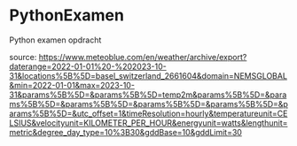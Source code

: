# PythonExamen
Python examen opdracht

source: https://www.meteoblue.com/en/weather/archive/export?daterange=2022-01-01%20-%202023-10-31&locations%5B%5D=basel_switzerland_2661604&domain=NEMSGLOBAL&min=2022-01-01&max=2023-10-31&params%5B%5D=&params%5B%5D=temp2m&params%5B%5D=&params%5B%5D=&params%5B%5D=&params%5B%5D=&params%5B%5D=&params%5B%5D=&utc_offset=1&timeResolution=hourly&temperatureunit=CELSIUS&velocityunit=KILOMETER_PER_HOUR&energyunit=watts&lengthunit=metric&degree_day_type=10%3B30&gddBase=10&gddLimit=30